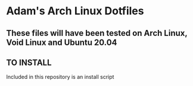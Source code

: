 Adam's Arch Linux Dotfiles
===

These files will have been tested on Arch Linux, Void Linux and Ubuntu 20.04
---



**TO INSTALL**  
---
 
 Included in this repository is an install script